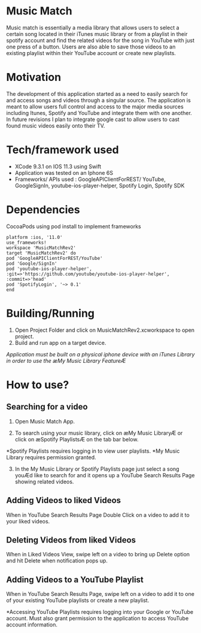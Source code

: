 
# Music Match

Music match is essentially a media library that allows users to select a certain song located in their iTunes music library or from a playlist in their spotify account and find the related videos for the song in YouTube with just one press of a button. Users are also able to save those videos to an existing playlist within their YouTube account or create new playlists.

# Motivation

The development of this application started as a need to easily search for and access songs and videos through a singular source. The application is meant to allow users full control and access to the major media sources including Itunes, Spotify and YouTube and integrate them with one another. In future revisions I plan to integrate google cast to allow users to cast found music videos easily onto their TV.

# Tech/framework used

* XCode 9.3.1 on IOS 11.3 using Swift
* Application was tested on an Iphone 6S
* Frameworks/ APIs used : GoogleAPIClientForREST/ YouTube, GoogleSignIn, youtube-ios-player-helper, Spotify Login, Spotify SDK

# Dependencies

CocoaPods using pod install to implement frameworks

```
platform :ios, '11.0'
use_frameworks!
workspace 'MusicMatchRev2'
target 'MusicMatchRev2' do
pod 'GoogleAPIClientForREST/YouTube'
pod 'Google/SignIn'
pod 'youtube-ios-player-helper', :git=>'https://github.com/youtube/youtube-ios-player-helper', :commit=>'head'
pod 'SpotifyLogin', '~> 0.1'
end
```

# Building/Running

1. Open Project Folder and click on MusicMatchRev2.xcworkspace to open project.
2. Build and run app on a target device.

*Application must be built on a physical iphone device with an iTunes Library in order to use the æMy Music Library FeatureÆ*

# How to use?

## Searching for a video

1. Open Music Match App.
 
2. To search using your music library, click on æMy Music LibraryÆ or click on æSpotify PlaylistsÆ on the tab bar below. 

*Spotify Playlists requires logging in to view user playlists. 
*My Music Library requires permission granted.
 
3. In the My Music Library or Spotify Playlists page just select a song youÆd like to search for and it opens up a YouTube Search Results Page showing related videos.


## Adding Videos to liked Videos

When in YouTube Search Results Page Double Click on a video to add it to your liked videos.

## Deleting Videos from liked Videos

When in Liked Videos View, swipe left on a video to bring up Delete option and hit Delete when notification pops up.

## Adding Videos to a YouTube Playlist

When in YouTube Search Results Page, swipe left on a video to add it to one of your existing YouTube playlists or create a new playlist.

*Accessing YouTube Playlists requires logging into your Google or YouTube account. Must also grant permission to the application to access YouTube account information.



